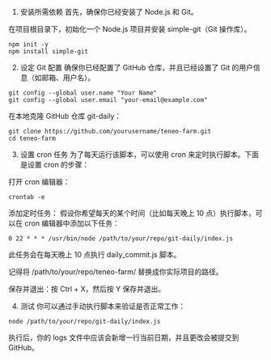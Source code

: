 1. 安装所需依赖
首先，确保你已经安装了 Node.js 和 Git。

在项目根目录下，初始化一个 Node.js 项目并安装 simple-git（Git 操作库）。

```
npm init -y
npm install simple-git
```
2.  设定 Git 配置
确保你已经配置了 GitHub 仓库，并且已经设置了 Git 的用户信息（如邮箱、用户名）。

```
git config --global user.name "Your Name"
git config --global user.email "your-email@example.com"
```
在本地克隆 GitHub 仓库 git-daily：

```
git clone https://github.com/yourusername/teneo-farm.git
cd teneo-farm
```
3. 设置 cron 任务
为了每天运行该脚本，可以使用 cron 来定时执行脚本。下面是设置 cron 的步骤：

打开 cron 编辑器：

```
crontab -e
```
添加定时任务：
假设你希望每天的某个时间（比如每天晚上 10 点）执行脚本，可以在 cron 编辑器中添加以下任务：


```
0 22 * * * /usr/bin/node /path/to/your/repo/git-daily/index.js
```
此任务会在每天晚上 10 点执行 daily_commit.js 脚本。

记得将 /path/to/your/repo/teneo-farm/ 替换成你实际项目的路径。

保存并退出：按 Ctrl + X，然后按 Y 保存并退出。

4. 测试
你可以通过手动执行脚本来验证是否正常工作：

```
node /path/to/your/repo/git-daily/index.js
```
执行后，你的 logs 文件中应该会新增一行当前日期，并且更改会被提交到 GitHub。
